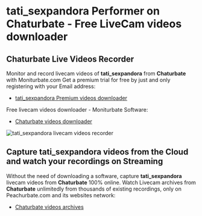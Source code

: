 # tati_sexpandora Performer on Chaturbate - Free LiveCam videos downloader

## Chaturbate Live Videos Recorder

Monitor and record livecam videos of **tati_sexpandora** from **Chaturbate** with Moniturbate.com
Get a premium trial for free by just and only registering with your Email address:
* [tati_sexpandora Premium videos downloader](https://moniturbate.com/request-demo-licence-key.html)

Free livecam videos downloader - Moniturbate Software:
* [Chaturbate videos downloader](https://moniturbate.com/moniturbate-download-software.html)

![tati_sexpandora livecam videos recorder](https://peachurnet.com/templates/moniturbate-software.png)


## Capture tati_sexpandora videos from the Cloud and watch your recordings on Streaming

Without the need of downloading a software, capture **tati_sexpandora** livecam videos from **Chaturbate** 100% online.
Watch Livecam archives from **Chaturbate** unlimitedly from thousands of existing recordings, only on Peachurbate.com and its websites network:
* [Chaturbate videos archives](https://peachurnet.com/)